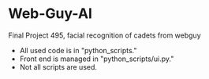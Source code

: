 # Web-Guy-AI
Final Project 495, facial recognition of cadets from webguy

- All used code is in "python_scripts."
- Front end is managed in "python_scripts/ui.py."
- Not all scripts are used.
